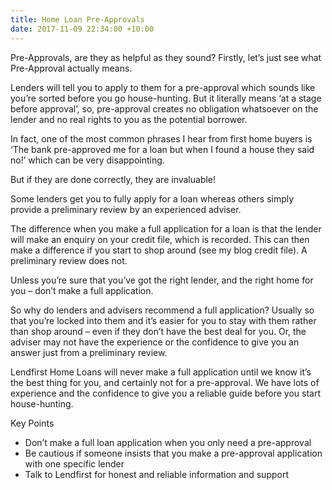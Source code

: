 ```yaml
---
title: Home Loan Pre-Approvals
date: 2017-11-09 22:34:00 +10:00
---
```


Pre-Approvals, are they as helpful as they sound? Firstly, let’s just see what Pre-Approval actually means.

Lenders will tell you to apply to them for a pre-approval which sounds like you’re sorted before you go house-hunting. But it literally means ‘at a stage before approval’, so, pre-approval creates no obligation whatsoever on the lender and no real rights to you as the potential borrower. 

In fact, one of the most common phrases I hear from first home buyers is ‘The bank pre-approved me for a loan but when I found a house they said no!’ which can be very disappointing.

But if they are done correctly, they are invaluable! 

Some lenders get you to fully apply for a loan whereas others simply provide a preliminary review by an experienced adviser.

The difference when you make a full application for a loan is that the lender will make an enquiry on your credit file, which is recorded. This can then make a difference if you start to shop around (see my blog credit file). A preliminary review does not.

Unless you’re sure that you’ve got the right lender, and the right home for you – don’t make a full application. 

So why do lenders and advisers recommend a full application?  Usually so that you’re locked into them and it’s easier for you to stay with them rather than shop around – even if they don’t have the best deal for you. Or, the adviser may not have the experience or the confidence to give you an answer just from a preliminary review. 

Lendfirst Home Loans will never make a full application until we know it’s the best thing for you, and certainly not for a pre-approval.  We have lots of experience and the confidence to give you a reliable guide before you start house-hunting.

Key Points
* Don’t make a full loan application when you only need a pre-approval
* Be cautious if someone insists that you make a pre-approval application with one specific lender
* Talk to Lendfirst for honest and reliable information and support
